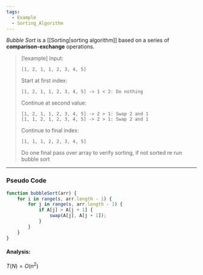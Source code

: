 ```yaml
---
tags:
  - Example
  - Sorting_Algorithm
---
```

_Bubble Sort_ is a [[Sorting|sorting algorithm]] based on a series of **comparison-exchange** operations.

> [!example]
> Input:
> ```
> [1, 2, 1, 1, 2, 3, 4, 5]
> ```
> Start at first index:
> ```
> [1, 2, 1, 1, 2, 3, 4, 5] -> 1 < 2: Do nothing
> ```
> Continue at second value:
> ```
> [1, 2, 1, 1, 2, 3, 4, 5] -> 2 > 1: Swap 2 and 1
> [1, 1, 2, 1, 2, 3, 4, 5] -> 2 > 1: Swap 2 and 1
> ```
> Continue to final index:
> ```
> [1, 1, 1, 2, 2, 3, 4, 5]
> ```
> Do one final pass over array to verify sorting, if not sorted re run bubble sort

---
### Pseudo Code
```javascript
function bubbleSort(arr) {
	for i in range(s, arr.length - 1) {
		for j in range(s, arr.length - 1) {
			if A[j] > A[j + 1] {
				swap(A[j], A[j + 1]);	
			}	
		}
	}
}
```

#### Analysis:
$T(N) = O(n^2)$